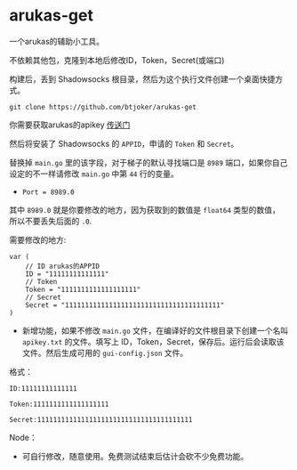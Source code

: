 # arukas-get

一个arukas的辅助小工具。

不依赖其他包，克隆到本地后修改ID，Token，Secret(或端口)

构建后，丢到 Shadowsocks 根目录，然后为这个执行文件创建一个桌面快捷方式。

`git clone https://github.com/btjoker/arukas-get`

你需要获取arukas的apikey [传送门](https://app.arukas.io/settings/api-keys)

然后将安装了 Shadowsocks 的 `APPID`，申请的 `Token` 和 `Secret`。

替换掉 `main.go` 里的该字段，对于梯子的默认寻找端口是 `8989` 端口，如果你自己设定的不一样请修改 `main.go` 中第 `44` 行的变量。

* `Port = 8989.0`


其中 `8989.0` 就是你要修改的地方，因为获取到的数值是 `float64` 类型的数值，
所以不要丢失后面的 `.0`.


需要修改的地方:

    var (
	    // ID arukas的APPID
	    ID = "11111111111111"
	    // Token 
	    Token = "1111111111111111111"
	    // Secret
	    Secret = "111111111111111111111111111111111111111"
    )

* 新增功能，如果不修改 `main.go` 文件，在编译好的文件根目录下创建一个名叫  `apikey.txt` 的文件。填写上 ID，Token，Secret，保存后。运行后会读取该文件。然后生成可用的 `gui-config.json` 文件。

格式：

    ID:11111111111111

    Token:1111111111111111111

    Secret:111111111111111111111111111111111111111



Node：
* 可自行修改，随意使用。免费测试结束后估计会砍不少免费功能。
